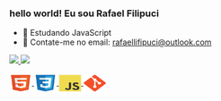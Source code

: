 ### hello world! Eu sou Rafael Filipuci

- 📖 Estudando JavaScript
- 💬 Contate-me no email: rafaellifipuci@outlook.com

<div>
  <a href="https://github.com/Filipuci">
  <img height="180em" src="https://github-readme-stats.vercel.app/api?username=Filipuci&show_icons=true&theme=dark&include_all_commits=true&count_private=true"/>
  <img height="180em" src="https://github-readme-stats.vercel.app/api/top-langs/?username=Filipuci&layout=compact&langs_count=16&theme=dark"/>
  
  <div style="display: inline_block"><br>
    <img align="center" alt="Rafa-HTML" height="30" width="40" src="https://raw.githubusercontent.com/devicons/devicon/master/icons/html5/html5-original.svg">
    <img align="center" alt="Rafa-HTML" height="30" width="40" src="https://raw.githubusercontent.com/devicons/devicon/master/icons/css3/css3-original.svg">
    <img align="center" alt="Rafa-HTML" height="30" width="40" src="https://raw.githubusercontent.com/devicons/devicon/master/icons/javascript/javascript-original.svg">
    <img align="center" alt="Rafa-HTML" height="30" width="40" src="https://raw.githubusercontent.com/devicons/devicon/master/icons/git/git-original.svg">


  </div>
  
  ##
